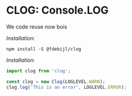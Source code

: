 # CLOG: Console.LOG

We code reuse now bois

*Installation*:
```
npm install -S @fdebijl/clog
```

*Installation*:
```ts
import clog from 'clog';

const clog = new Clog(LOGLEVEL.WARN);
clog.log('This is an error', LOGLEVEL.ERROR);
```